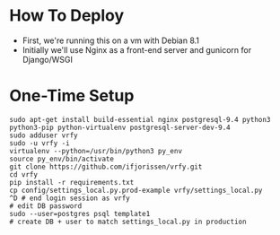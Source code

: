 # How To Deploy
  * First, we're running this on a vm with Debian 8.1
  * Initially we'll use Nginx as a front-end server and gunicorn for Django/WSGI

# One-Time Setup

    sudo apt-get install build-essential nginx postgresql-9.4 python3 python3-pip python-virtualenv postgresql-server-dev-9.4
    sudo adduser vrfy
    sudo -u vrfy -i
    virtualenv --python=/usr/bin/python3 py_env
    source py_env/bin/activate
    git clone https://github.com/ifjorissen/vrfy.git
    cd vrfy
    pip install -r requirements.txt
    cp config/settings_local.py.prod-example vrfy/settings_local.py
    ^D # end login session as vrfy
    # edit DB password
    sudo --user=postgres psql template1
    # create DB + user to match settings_local.py in production
